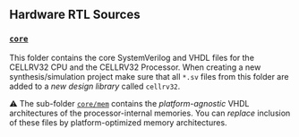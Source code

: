 ## Hardware RTL Sources


### [`core`](https://github.com/DatNguyen97-VN/cellrv32/tree/main/rtl/core)

This folder contains the core SystemVerilog and VHDL files for the CELLRV32 CPU and the CELLRV32 Processor.
When creating a new synthesis/simulation project make sure that all `*.sv` files from this folder are added to a
*new design library* called `cellrv32`.

:warning: The sub-folder [`core/mem`](https://github.com/DatNguyen97-VN/cellrv32/tree/main/rtl/core/mem)
contains the _platform-agnostic_ VHDL architectures of the processor-internal memories.
You can _replace_ inclusion of these files by platform-optimized memory architectures.